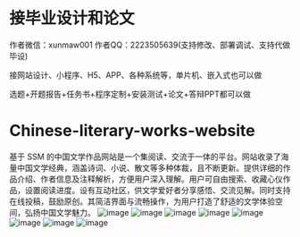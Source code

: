 # 接毕业设计和论文
作者微信：xunmaw001  作者QQ：2223505639(支持修改、部署调试、支持代做毕设)

接网站设计、小程序、H5、APP、各种系统等，单片机、嵌入式也可以做

选题+开题报告+任务书+程序定制+安装测试+论文+答辩PPT都可以做
# Chinese-literary-works-website
基于 SSM 的中国文学作品网站是一个集阅读、交流于一体的平台。网站收录了海量中国文学经典，涵盖诗词、小说、散文等多种体裁，且不断更新。提供详细的作品介绍、作者信息及注释解析，方便用户深入理解。用户可自由搜索、收藏心仪作品，设置阅读进度。设有互动社区，供文学爱好者分享感悟、交流见解。同时支持在线投稿，鼓励原创。其简洁界面与流畅操作，为用户打造了舒适的文学体验空间，弘扬中国文学魅力。 
![image](https://github.com/user-attachments/assets/9ec8b8d3-e275-4360-be15-921407fd7776)
![image](https://github.com/user-attachments/assets/166cd7aa-6da3-4cc8-b288-806569a9f1ed)
![image](https://github.com/user-attachments/assets/301b5724-39dd-47bb-b63f-20930b2ef463)
![image](https://github.com/user-attachments/assets/b4a3d344-70fd-4347-9472-4d2e79cf42a4)
![image](https://github.com/user-attachments/assets/c0a77e1b-7559-4d12-85c8-fa4e79c11a74)
![image](https://github.com/user-attachments/assets/62757788-983b-4c0c-a991-02c7e2c98bea)
![image](https://github.com/user-attachments/assets/806740a4-c5b3-46ed-bf1d-88b4ca00de1d)
![image](https://github.com/user-attachments/assets/8b80edaa-2114-46ab-9dd0-ee9e999aea23)
